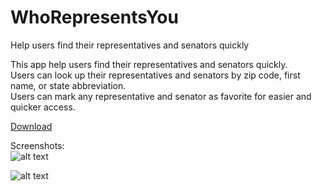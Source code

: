 # WhoRepresentsYou
Help users find their representatives and senators quickly

This app help users find their representatives and senators quickly. <br />
Users can look up their representatives and senators by zip code, first name, or state abbreviation. <br />
Users can mark any representative and senator as favorite for easier and quicker access. <br />

[Download](https://play.google.com/store/apps/details?id=com.leontheprofessional.test.whorepresentsyou&hl=en)

Screenshots: <br />
![alt text](https://github.com/leontheprofessional7/WhoRepresentsYou/blob/master/screenshots/01.png "main screen shot")

![alt text](https://lh3.googleusercontent.com/yGhNoZwnH1NsdN5J5KjbqVt7beOr8JvcgL9JrevqwILtbLDG86y9u2zZlemOY7qrp8u2=h900-rw "more screen shots")



